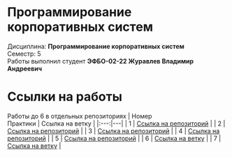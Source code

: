 # Программирование корпоративных систем
Дисциплина: **Программирование корпоративных систем** <br>
Семестр: 5 <br>
Работы выполнил студент **ЭФБО-02-22 Журавлев Владимир Андреевич** <br>

# Ссылки на работы
Работы до 6 в отдельных репозиториях
| Номер<br>Практики | Ссылка на ветку |
|:---:|---|
| 1 | [Ссылка на репозиторий](https://github.com/Voldezhur/FlutterApp.git) |
| 2 | [Ссылка на репозиторий](https://github.com/Voldezhur/flutterAuthApp) |
| 3 | [Ссылка на репозиторий](https://github.com/Voldezhur/flutterMarketTest) |
| 4 | [Ссылка на репозиторий](https://github.com/Voldezhur/flutterPractice4) |
| 5 | [Ссылка на репозиторий](https://github.com/Voldezhur/flutterPractice5) |
| 6 | [Ссылка на ветку](https://github.com/Voldezhur/FlutterTestingGrounds/tree/Practice6) |
| 7 | [Ссылка на ветку](https://github.com/Voldezhur/FlutterTestingGrounds/tree/Practice7) |
